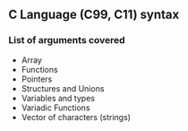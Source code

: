 ## C Language (C99, C11) syntax

### List of arguments covered

* Array
* Functions
* Pointers
* Structures and Unions
* Variables and types
* Variadic Functions
* Vector of characters (strings)
